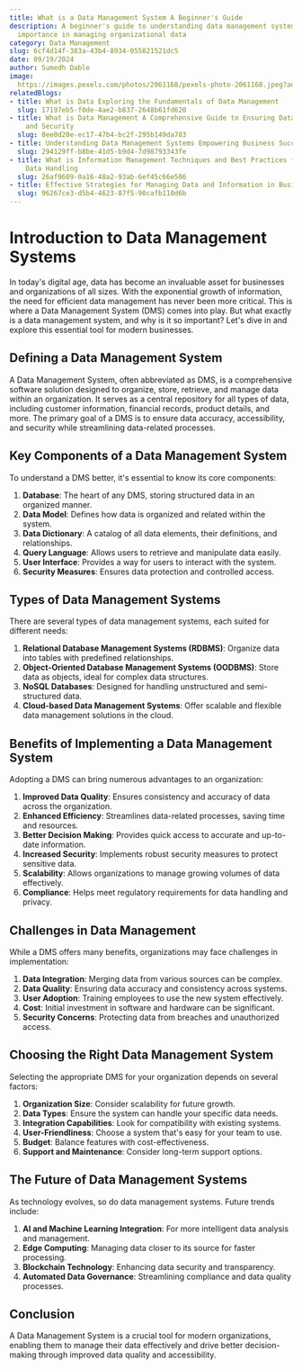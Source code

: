 ```yaml
---
title: What is a Data Management System A Beginner's Guide
description: A beginner's guide to understanding data management systems and their
  importance in managing organizational data
category: Data Management
slug: 6cf4d14f-383a-43b4-8934-055821521dc5
date: 09/19/2024
author: Sumedh Dable
image: 
  https://images.pexels.com/photos/2061168/pexels-photo-2061168.jpeg?auto=compress&cs=tinysrgb&w=600
relatedBlogs:
- title: What is Data Exploring the Fundamentals of Data Management
  slug: 17197eb5-f0de-4ae2-b837-2648b61fd620
- title: What is Data Management A Comprehensive Guide to Ensuring Data Integrity
    and Security
  slug: 0ee0d20e-ec17-47b4-bc2f-295b149da783
- title: Understanding Data Management Systems Empowering Business Success
  slug: 294129ff-b8be-41d5-b9d4-7d98793343fe
- title: What is Information Management Techniques and Best Practices for Effective
    Data Handling
  slug: 26af9609-0a16-48a2-93ab-6ef45c66e506
- title: Effective Strategies for Managing Data and Information in Business
  slug: 96267ce3-d5b4-4623-87f5-90cafb110d6b
---
```


# Introduction to Data Management Systems

In today's digital age, data has become an invaluable asset for businesses and organizations of all sizes. With the exponential growth of information, the need for efficient data management has never been more critical. This is where a Data Management System (DMS) comes into play. But what exactly is a data management system, and why is it so important? Let's dive in and explore this essential tool for modern businesses.

## Defining a Data Management System

A Data Management System, often abbreviated as DMS, is a comprehensive software solution designed to organize, store, retrieve, and manage data within an organization. It serves as a central repository for all types of data, including customer information, financial records, product details, and more. The primary goal of a DMS is to ensure data accuracy, accessibility, and security while streamlining data-related processes.

## Key Components of a Data Management System

To understand a DMS better, it's essential to know its core components:

1. **Database**: The heart of any DMS, storing structured data in an organized manner.
2. **Data Model**: Defines how data is organized and related within the system.
3. **Data Dictionary**: A catalog of all data elements, their definitions, and relationships.
4. **Query Language**: Allows users to retrieve and manipulate data easily.
5. **User Interface**: Provides a way for users to interact with the system.
6. **Security Measures**: Ensures data protection and controlled access.

## Types of Data Management Systems

There are several types of data management systems, each suited for different needs:

1. **Relational Database Management Systems (RDBMS)**: Organize data into tables with predefined relationships.
2. **Object-Oriented Database Management Systems (OODBMS)**: Store data as objects, ideal for complex data structures.
3. **NoSQL Databases**: Designed for handling unstructured and semi-structured data.
4. **Cloud-based Data Management Systems**: Offer scalable and flexible data management solutions in the cloud.

## Benefits of Implementing a Data Management System

Adopting a DMS can bring numerous advantages to an organization:

1. **Improved Data Quality**: Ensures consistency and accuracy of data across the organization.
2. **Enhanced Efficiency**: Streamlines data-related processes, saving time and resources.
3. **Better Decision Making**: Provides quick access to accurate and up-to-date information.
4. **Increased Security**: Implements robust security measures to protect sensitive data.
5. **Scalability**: Allows organizations to manage growing volumes of data effectively.
6. **Compliance**: Helps meet regulatory requirements for data handling and privacy.

## Challenges in Data Management

While a DMS offers many benefits, organizations may face challenges in implementation:

1. **Data Integration**: Merging data from various sources can be complex.
2. **Data Quality**: Ensuring data accuracy and consistency across systems.
3. **User Adoption**: Training employees to use the new system effectively.
4. **Cost**: Initial investment in software and hardware can be significant.
5. **Security Concerns**: Protecting data from breaches and unauthorized access.

## Choosing the Right Data Management System

Selecting the appropriate DMS for your organization depends on several factors:

1. **Organization Size**: Consider scalability for future growth.
2. **Data Types**: Ensure the system can handle your specific data needs.
3. **Integration Capabilities**: Look for compatibility with existing systems.
4. **User-Friendliness**: Choose a system that's easy for your team to use.
5. **Budget**: Balance features with cost-effectiveness.
6. **Support and Maintenance**: Consider long-term support options.

## The Future of Data Management Systems

As technology evolves, so do data management systems. Future trends include:

1. **AI and Machine Learning Integration**: For more intelligent data analysis and management.
2. **Edge Computing**: Managing data closer to its source for faster processing.
3. **Blockchain Technology**: Enhancing data security and transparency.
4. **Automated Data Governance**: Streamlining compliance and data quality processes.

## Conclusion

A Data Management System is a crucial tool for modern organizations, enabling them to manage their data effectively and drive better decision-making through improved data quality and accessibility.